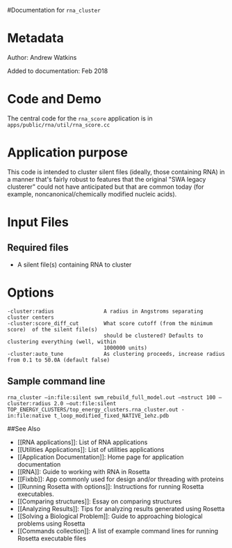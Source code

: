 #Documentation for `rna_cluster`

Metadata
========

Author: Andrew Watkins

Added to documentation: Feb 2018

Code and Demo
=============

The central code for the `rna_score` application is in `       apps/public/rna/util/rna_score.cc      `

Application purpose
===========================================

This code is intended to cluster silent files (ideally, those containing RNA) in a manner that's fairly robust to features that the original "SWA legacy clusterer" could not have anticipated but that are common today (for example, noncanonical/chemically modified nucleic acids).

Input Files
===========

Required files
-------------

-   A silent file(s) containing RNA to cluster 

Options
=======

```
-cluster:radius                A radius in Angstroms separating cluster centers
-cluster:score_diff_cut        What score cutoff (from the minimum score)  of the silent file(s)
                               should be clustered? Defaults to clustering everything (well, within
                               1000000 units)
-cluster:auto_tune             As clustering proceeds, increase radius from 0.1 to 50.0A (default false)
```

Sample command line
-------------------

```
rna_cluster –in:file:silent swm_rebuild_full_model.out –nstruct 100 –cluster:radius 2.0 –out:file:silent TOP_ENERGY_CLUSTERS/top_energy_clusters.rna_cluster.out -in:file:native t_loop_modified_fixed_NATIVE_1ehz.pdb 
```


##See Also

* [[RNA applications]]: List of RNA applications
* [[Utilities Applications]]: List of utilities applications
* [[Application Documentation]]: Home page for application documentation
* [[RNA]]: Guide to working with RNA in Rosetta
* [[Fixbb]]: App commonly used for design and/or threading with proteins
* [[Running Rosetta with options]]: Instructions for running Rosetta executables.
* [[Comparing structures]]: Essay on comparing structures
* [[Analyzing Results]]: Tips for analyzing results generated using Rosetta
* [[Solving a Biological Problem]]: Guide to approaching biological problems using Rosetta
* [[Commands collection]]: A list of example command lines for running Rosetta executable files
